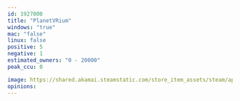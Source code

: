```yaml
---
id: 1927000
title: "PlanetVRium"
windows: "true"
mac: "false"
linux: false
positive: 5
negative: 1
estimated_owners: "0 - 20000"
peak_ccu: 0

image: https://shared.akamai.steamstatic.com/store_item_assets/steam/apps/1927000/header.jpg?t=1702418820
opinions:
---
```

